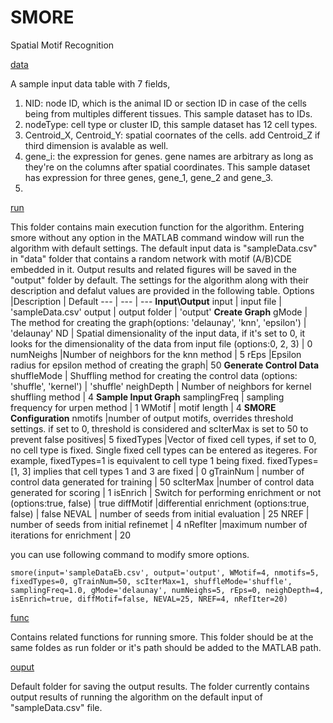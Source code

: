 # SMORE
Spatial Motif Recognition

[data](https://github.com/zsamadi/SMORE/tree/main/data)

A sample input data table with 7 fields, 
1. NID: node ID, which is the animal ID or section ID in case of the cells being from multiples different tissues. This sample dataset has to IDs.
2. nodeType: cell type or cluster ID, this sample dataset has 12 cell types.
3. Centroid_X, Centroid_Y: spatial coornates of the cells. add Centroid_Z if third dimension is avalable as well.
4. gene_i: the expression for genes. gene names are arbitrary as long as they're on the columns after spatial coordinates. This sample dataset has expression for three genes, gene_1, gene_2 and gene_3.
5. 
[run](https://github.com/zsamadi/SMORE/tree/main/run)

This folder contains main execution function for the algorithm. Entering smore without any option in the MATLAB command window will run the algorithm with default settings. The default input data is "sampleData.csv" in "data" folder that contains a random network with motif (A/B)CDE embedded in it. Output results and related figures will be saved in the "output" folder by default. The  settings for the algorithm along with their description and defalut values are provided in the following table. 
Options |Description | Default 
--- | --- | --- 
__Input\Output__
input | input file | 'sampleData.csv' 
output | output folder | 'output' 
__Create Graph__
gMode | The method for creating the graph(options: 'delaunay', 'knn', 'epsilon') | 'delaunay'
ND | Spatial dimensionality of the input data, if it's set to 0, it looks for the dimensionality of the data from input file (options:0, 2, 3) | 0
numNeighs |Number of neighbors for the knn method | 5
rEps |Epsilon radius for epsilon method of creating the graph| 50
__Generate Control Data__
shuffleMode | Shuffling method for creating the control data (options: 'shuffle', 'kernel') | 'shuffle'
neighDepth | Number of neighbors for kernel shuffling method | 4
__Sample Input Graph__
samplingFreq | sampling frequency for urpen method | 1
WMotif | motif length | 4
__SMORE Configuration__
nmotifs |number of output motifs, overrides threshold settings. if set to 0, threshold is considered and  scIterMax is set to 50 to prevent false positives| 5
fixedTypes |Vector of fixed cell types, if set to 0, no cell type is fixed. Single fixed cell types can be entered as itegeres. For example,  fixedTypes=1 is equivalent to cell type 1 being fixed. fixedTypes=[1, 3] implies that cell types 1 and 3 are fixed | 0
gTrainNum | number of control data generated for training | 50
scIterMax |number of control data generated for scoring | 1
isEnrich | Switch for performing enrichment or not (options:true, false) | true
diffMotif |differential enrichment (options:true, false)  | false 
NEVAL | number of seeds from initial evaluation | 25
NREF |  number of seeds from initial refinemet  | 4
nRefIter |maximum number of iterations for enrichment | 20

you can use following command to modify smore options. 


`smore(input='sampleDataEb.csv', output='output', WMotif=4, nmotifs=5, fixedTypes=0, gTrainNum=50, scIterMax=1, shuffleMode='shuffle', samplingFreq=1.0, gMode='delaunay', numNeighs=5, rEps=0, neighDepth=4, isEnrich=true, diffMotif=false, NEVAL=25, NREF=4, nRefIter=20)`


[func](https://github.com/zsamadi/SMORE/tree/main/func)

Contains related functions for running smore. This folder should be at the same foldes as run folder or it's path should be added to the MATLAB path. 

[ouput](https://github.com/zsamadi/SMORE/tree/main/ouput)

Default folder for saving the output results. The folder currently contains output results of running the algorithm on the default input of "sampleData.csv" file. 






